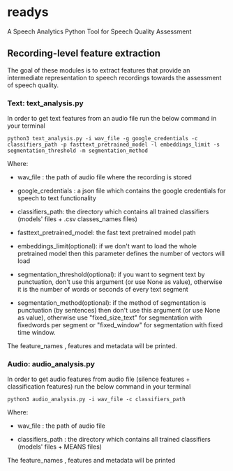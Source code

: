 # readys
A Speech Analytics Python Tool for Speech Quality Assessment  

## Recording-level feature extraction
The goal of these modules is to extract features that provide an intermediate 
representation to speech recordings towards the assessment of speech quality. 

### Text: text_analysis.py 
In order to get text features from an audio file run the below command in your terminal 
```
python3 text_analysis.py -i wav_file -g google_credentials -c classifiers_path -p fasttext_pretrained_model -l embeddings_limit -s segmentation_threshold -m segmentation_method
```
Where: 

- wav_file : the path of audio file where the recording is stored

- google_credentials : a json file which contains the google credentials for 
  speech to text functionality 

- classifiers_path: the directory which contains all trained classifiers 
  (models' files + .csv classes_names files)

- fasttext_pretrained_model: the fast text pretrained model path 

- embeddings_limit(optional): if we don't want to load the whole pretrained 
  model then this parameter defines the number of vectors will load 

- segmentation_threshold(optional): if you want to segment text by punctuation, 
  don't use this argument (or use None as value), 
  otherwise it is the number of words or seconds of every text segment 

- segmentation_method(optional): if the method of segmentation is punctuation 
  (by sentences) then don't use this argument (or use None as value), 
  otherwise use "fixed_size_text" for segmentation with fixedwords 
  per segment or "fixed_window" for segmentation with fixed time window. 

The feature_names , features and metadata will be printed. 

### Audio: audio_analysis.py 
In order to get audio features from audio file (silence features + 
classification features) run the below command in your terminal 
```
python3 audio_analysis.py -i wav_file -c classifiers_path
```
Where: 

- wav_file : the path of audio file 

- classifiers_path : the directory which contains all trained classifiers 
  (models' files + MEANS files) 

The feature_names , features and metadata will be printed